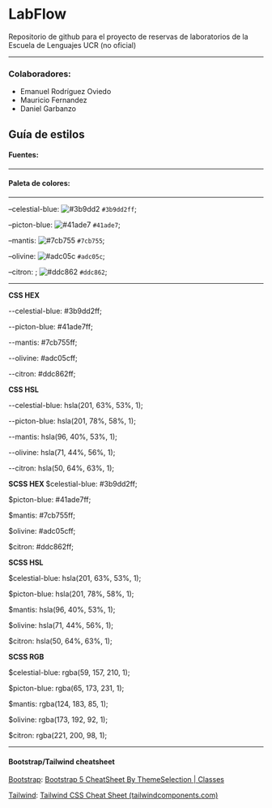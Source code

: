 # LabFlow


Repositorio de github para el proyecto de reservas de laboratorios de la Escuela de Lenguajes UCR (no oficial)


--- 


### Colaboradores: 

* Emanuel Rodríguez Oviedo
* Mauricio Fernandez 
* Daniel Garbanzo


## Guía de estilos

#### Fuentes:

---

#### Paleta de colores:

---
–celestial-blue:  ![#3b9dd2](https://placehold.co/15x15/3b9dd2/3b9dd2.png) `#3b9dd2ff`;

–picton-blue: ![#41ade7](https://placehold.co/15x15/41ade7/41ade7.png) `#41ade7`;

–mantis:  ![#7cb755](https://placehold.co/15x15/7cb755/7cb755.png) `#7cb755`;

–olivine: ![#adc05c](https://placehold.co/15x15/adc05c/adc05c.png) `#adc05c`;

–citron: ; ![#ddc862](https://placehold.co/15x15/ddc862/ddc862.png) `#ddc862`;

---

<b> CSS HEX </b>

--celestial-blue: #3b9dd2ff;

--picton-blue: #41ade7ff;

--mantis: #7cb755ff;

--olivine: #adc05cff;

--citron: #ddc862ff;

<b> CSS HSL </b> 

--celestial-blue: hsla(201, 63%, 53%, 1);

--picton-blue: hsla(201, 78%, 58%, 1);

--mantis: hsla(96, 40%, 53%, 1);

--olivine: hsla(71, 44%, 56%, 1);

--citron: hsla(50, 64%, 63%, 1);

<b>  SCSS HEX </b> 
$celestial-blue: #3b9dd2ff;

$picton-blue: #41ade7ff;

$mantis: #7cb755ff;

$olivine: #adc05cff;

$citron: #ddc862ff;

<b>  SCSS HSL </b> 

$celestial-blue: hsla(201, 63%, 53%, 1);

$picton-blue: hsla(201, 78%, 58%, 1);

$mantis: hsla(96, 40%, 53%, 1);

$olivine: hsla(71, 44%, 56%, 1);

$citron: hsla(50, 64%, 63%, 1);

<b>  SCSS RGB </b> 

$celestial-blue: rgba(59, 157, 210, 1);

$picton-blue: rgba(65, 173, 231, 1);

$mantis: rgba(124, 183, 85, 1);

$olivine: rgba(173, 192, 92, 1);

$citron: rgba(221, 200, 98, 1);

---

#### Bootstrap/Tailwind cheatsheet 

<u>Bootstrap</u>:  [Bootstrap 5 CheatSheet By ThemeSelection | Classes](https://bootstrap-cheatsheet.themeselection.com/)

<u>Tailwind</u>:  [Tailwind CSS Cheat Sheet (tailwindcomponents.com)](https://tailwindcomponents.com/cheatsheet/)



